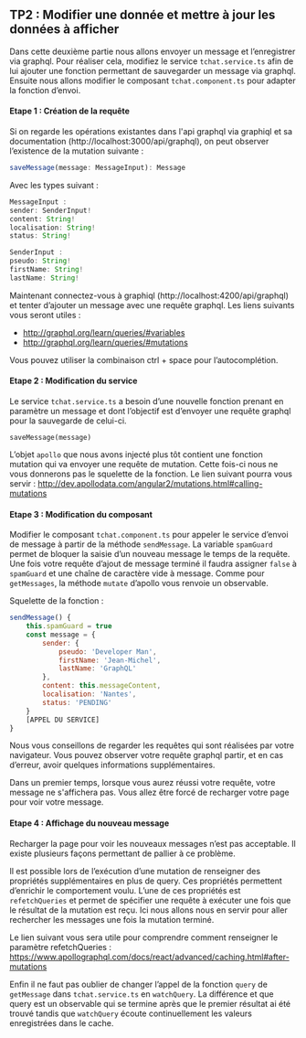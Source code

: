 ## TP2 : Modifier une donnée et mettre à jour les données à afficher

Dans cette deuxième partie nous allons envoyer un message et l’enregistrer via graphql. Pour réaliser cela, modifiez le service `tchat.service.ts` afin de lui ajouter une fonction permettant de sauvegarder un message via graphql. Ensuite nous allons modifier le composant `tchat.component.ts` pour adapter la fonction d’envoi.

#### Etape 1 : Création de la requête

Si on regarde les opérations existantes dans l'api graphql via graphiql et sa documentation (http://localhost:3000/api/graphql), on peut observer l’existence de la mutation suivante :

```javascript
saveMessage(message: MessageInput): Message
```

Avec les types suivant :

```javascript
MessageInput :
sender: SenderInput!
content: String!
localisation: String!
status: String!

SenderInput :
pseudo: String!
firstName: String!
lastName: String!
```

Maintenant connectez-vous à graphiql (http://localhost:4200/api/graphql) et tenter d’ajouter un message avec une requête graphql. Les liens suivants vous seront utiles :

* http://graphql.org/learn/queries/#variables
* http://graphql.org/learn/queries/#mutations

Vous pouvez utiliser la combinaison ctrl + space pour l’autocomplétion.

#### Etape 2 : Modification du service

Le service `tchat.service.ts` a besoin d’une nouvelle fonction prenant en paramètre un message et dont l’objectif est d’envoyer une requête graphql pour la sauvegarde de celui-ci.

```
saveMessage(message)
```

L’objet `apollo` que nous avons injecté plus tôt contient une fonction mutation qui va envoyer une requête de mutation. Cette fois-ci nous ne vous donnerons pas le squelette de la fonction. Le lien suivant pourra vous servir : http://dev.apollodata.com/angular2/mutations.html#calling-mutations

#### Etape 3 : Modification du composant

Modifier le composant `tchat.component.ts` pour appeler le service d’envoi de message à partir de la méthode `sendMessage`. La variable `spamGuard` permet de bloquer la saisie d’un nouveau message le temps de la requête. Une fois votre requête d’ajout de message terminé il faudra assigner `false` à `spamGuard` et une chaîne de caractère vide à message. Comme pour `getMessages`, la méthode `mutate` d’apollo vous renvoie un observable.

Squelette de la fonction :

```javascript
sendMessage() {
    this.spamGuard = true
    const message = {
        sender: {
            pseudo: 'Developer Man',
            firstName: 'Jean-Michel',
            lastName: 'GraphQL'
        },
        content: this.messageContent,
        localisation: 'Nantes',
        status: 'PENDING'
    }
    [APPEL DU SERVICE]
}
```

Nous vous conseillons de regarder les requêtes qui sont réalisées par votre navigateur. Vous pouvez observer votre requête graphql partir, et en cas d’erreur, avoir quelques informations supplémentaires.

Dans un premier temps, lorsque vous aurez réussi votre requête, votre message ne s'affichera pas. Vous allez être forcé de recharger votre page pour voir votre message.

#### Etape 4 : Affichage du nouveau message

Recharger la page pour voir les nouveaux messages n’est pas acceptable. Il existe plusieurs façons permettant de pallier à ce problème.

Il est possible lors de l’exécution d’une mutation de renseigner des propriétés supplémentaires en plus de query. Ces propriétés permettent d’enrichir le comportement voulu. L’une de ces propriétés est `refetchQueries` et permet de spécifier une requête à exécuter une fois que le résultat de la mutation est reçu. Ici nous allons nous en servir pour aller rechercher les messages une fois la mutation terminé.

Le lien suivant vous sera utile pour comprendre comment renseigner le paramètre refetchQueries : https://www.apollographql.com/docs/react/advanced/caching.html#after-mutations

Enfin il ne faut pas oublier de changer l’appel de la fonction `query` de `getMessage` dans `tchat.service.ts` en `watchQuery`. La différence et que query est un observable qui se termine après que le premier résultat ai été trouvé tandis que `watchQuery` écoute continuellement les valeurs enregistrées dans le cache.
